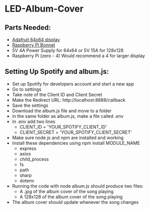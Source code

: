 # LED-Album-Cover
## Parts Needed:
- [Adafruit 64x64 display](https://www.adafruit.com/product/5362)
- [Raspberry Pi Bonnet](https://www.adafruit.com/product/3211)
- 5V 4A Power Supply for 64x64 or 5V 15A for 128x128
- Raspberry Pi (zero - 4) Would recommend a 4 for larger display

## Setting Up Spotify and album.js:
- Set up Spotify for developers account and start a new app
- Go to settings
- Take note of the Client ID and Client Secret
- Make the Redirect URL: http://localhost:8888/callback
- Save the settings
- Download the album.js file and move to a folder
- in the same folder as album.js, make a file called .env
- In .env add two lines
  - CLIENT_ID = 'YOUR_SPOTIFY_CLIENT_ID'
  - CLIENT_SECRET = 'YOUR_SPOTIFY_CLIENT_SECRET'
- Make sure node js and npm are installed and working
- Install these dependencies using npm install MODULE_NAME
  - express
  - axios
  - child_process
  - fs
  - path
  - sharp
  - dotenv
- Running the code with node album.js should produce two files:
  - A .jpg of the album cover of the song playing
  - A 128x128 of the album cover of the song playing
- The album cover should update whenever the song changes
